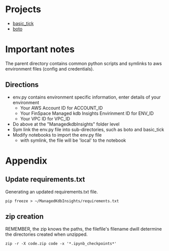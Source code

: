 # Projects
- [basic_tick](basic_tick)
- [boto](boto)

# Important notes

The parent directory contains common python scripts and symlinks to aws environment files (config and credentials). 

## Directions
- env.py contains environment specific information, enter details of your environment
  - Your AWS Account ID for ACCOUNT_ID
  - Your FinSpace Managed kdb Insights Envirinment ID for ENV_ID
  - Your VPC ID for VPC_ID
- Do above at the "ManagedkdbInsights" folder level
- Sym link the env.py file into sub-directories, such as boto and basic_tick
- Modify notebooks to import the env.py file
  - with symlink, the file will be 'local' to the notebook

# Appendix

## Update requirements.txt
Generating an updated requirements.txt file.

```
pip freeze > ~/ManagedKdbInsights/requirements.txt
```

## zip creation
REMEMBER, the zip knows the paths, the filefile's filename dwill determine the directories created when unzipped.

```
zip -r -X code.zip code -x '*.ipynb_checkpoints*'
```
